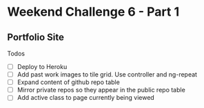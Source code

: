 # Weekend Challenge 6 - Part 1
## Portfolio Site

Todos
- [ ] Deploy to Heroku
- [ ] Add past work images to tile grid. Use controller and ng-repeat
- [ ] Expand content of github repo table
- [ ] Mirror private repos so they appear in the public repo table
- [ ] Add active class to page currently being viewed
